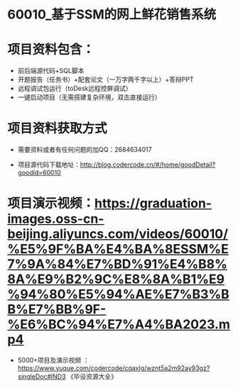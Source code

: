 #   60010_基于SSM的网上鲜花销售系统

#   项目资料包含：
*    前后端源代码+SQL脚本
*    开题报告（任务书）+配套论文（一万字两千字以上）+答辩PPT
*   远程调试包运行（toDesk远程控屏调试）
*   一键启动项目（无需搭建复杂环境，双击直接运行）


#   项目资料获取方式
*   需要资料或者有任何问题的加QQ：2684634017

*   项目源代码下载地址：http://blog.codercode.cn/#/home/goodDetail?goodId=60010

#  项目演示视频：https://graduation-images.oss-cn-beijing.aliyuncs.com/videos/60010/%E5%9F%BA%E4%BA%8ESSM%E7%9A%84%E7%BD%91%E4%B8%8A%E9%B2%9C%E8%8A%B1%E9%94%80%E5%94%AE%E7%B3%BB%E7%BB%9F-%E6%BC%94%E7%A4%BA2023.mp4

*  5000+项目及演示视频 ：https://www.yuque.com/codercode/cqaxlg/wznt5a2m92ay93gz?singleDoc#lND3 《毕设资源大全》
